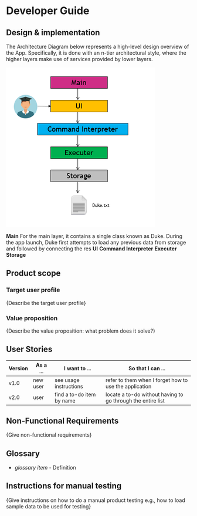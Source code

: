 # Developer Guide

## Design & implementation
The Architecture Diagram below represents a high-level design overview of the App. Specifically, it is done with an n-tier architectural style, where the higher layers make use of services provided by lower layers. 

![here](Architecture_Diagram.PNG)

**Main**
For the main layer, it contains a single class known as Duke. During the app launch, Duke first attempts to load any previous data from storage and followed by connecting the res 
**UI**
**Command Interpreter**
**Executer**
**Storage**


## Product scope
### Target user profile

{Describe the target user profile}

### Value proposition

{Describe the value proposition: what problem does it solve?}

## User Stories

|Version| As a ... | I want to ... | So that I can ...|
|--------|----------|---------------|------------------|
|v1.0|new user|see usage instructions|refer to them when I forget how to use the application|
|v2.0|user|find a to-do item by name|locate a to-do without having to go through the entire list|

## Non-Functional Requirements

{Give non-functional requirements}

## Glossary

* *glossary item* - Definition

## Instructions for manual testing

{Give instructions on how to do a manual product testing e.g., how to load sample data to be used for testing}
<!--stackedit_data:
eyJoaXN0b3J5IjpbLTIwNTQwNjAxNjQsLTE4NzIxMjcwMzQsOD
I2NDIwNzI2LDE0NjA0ODcyMjAsMTgxODUwMTk1MCwtMTgwNjAy
NjAsMjAxNTA2MjExMCwxMTUyMDk5MTgzLDE3NTgzOTc2MTRdfQ
==
-->